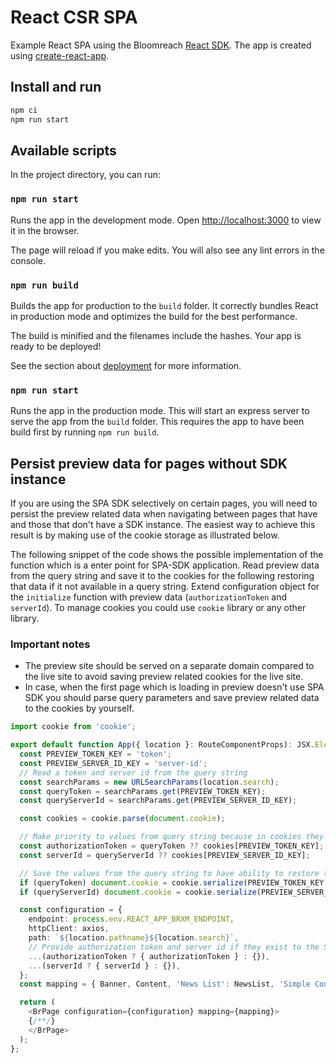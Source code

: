 # React CSR SPA

Example React SPA using the Bloomreach [React SDK](https://www.npmjs.com/package/@bloomreach/react-sdk). The app is created
using [create-react-app](https://github.com/facebook/create-react-app).

## Install and run

```bash
npm ci
npm run start
```

## Available scripts

In the project directory, you can run:

### `npm run start`

Runs the app in the development mode. Open <http://localhost:3000> to view
it in the browser.

The page will reload if you make edits. You will also see any lint errors in the
console.

### `npm run build`

Builds the app for production to the `build` folder. It correctly bundles React
in production mode and optimizes the build for the best performance.

The build is minified and the filenames include the hashes. Your app is ready
to be deployed!

See the section about [deployment](https://facebook.github.io/create-react-app/docs/deployment)
for more information.

### `npm run start`

Runs the app in the production mode. This will start an express server to serve
the app from the `build` folder. This requires the app to have been build first
by running `npm run build`.

## Persist preview data for pages without SDK instance
If you are using the SPA SDK selectively on certain pages, you will need to persist the preview related data when navigating between pages that have and those that don't have a SDK instance. The easiest way to achieve this result is by making use of the cookie storage as illustrated below.

The following snippet of the code shows the possible implementation of the function which is a enter point for SPA-SDK application. Read preview data from the query string and save it to the cookies for the following restoring that data if it not available in a query string. Extend configuration object for the `initialize` function with preview data (`authorizationToken` and `serverId`). To manage cookies you could use `cookie` library or any other library.

### Important notes
* The preview site should be served on a separate domain compared to the live site to avoid saving preview related cookies for the live site.
* In case, when the first page which is loading in preview doesn't use SPA SDK you should parse query parameters and save preview related data to the cookies by yourself.


```typescript
import cookie from 'cookie';

export default function App({ location }: RouteComponentProps): JSX.Element {
  const PREVIEW_TOKEN_KEY = 'token';
  const PREVIEW_SERVER_ID_KEY = 'server-id';
  // Read a token and server id from the query string
  const searchParams = new URLSearchParams(location.search);
  const queryToken = searchParams.get(PREVIEW_TOKEN_KEY);
  const queryServerId = searchParams.get(PREVIEW_SERVER_ID_KEY);

  const cookies = cookie.parse(document.cookie);

  // Make priority to values from query string because in cookies they might be outdated.
  const authorizationToken = queryToken ?? cookies[PREVIEW_TOKEN_KEY];
  const serverId = queryServerId ?? cookies[PREVIEW_SERVER_ID_KEY];

  // Save the values from the query string to have ability to restore them when switch back from legacy page to the SPA-SDK rendered page.
  if (queryToken) document.cookie = cookie.serialize(PREVIEW_TOKEN_KEY, queryToken);
  if (queryServerId) document.cookie = cookie.serialize(PREVIEW_SERVER_ID_KEY, queryServerId);

  const configuration = {
    endpoint: process.env.REACT_APP_BRXM_ENDPOINT,
    httpClient: axios,
    path: `${location.pathname}${location.search}`,
    // Provide authorization token and server id if they exist to the SPA-SDK initialization method.
    ...(authorizationToken ? { authorizationToken } : {}),
    ...(serverId ? { serverId } : {}),
  };
  const mapping = { Banner, Content, 'News List': NewsList, 'Simple Content': Content };

  return (
    <BrPage configuration={configuration} mapping={mapping}>
    {/**/}
    </BrPage>
  );
};
```
